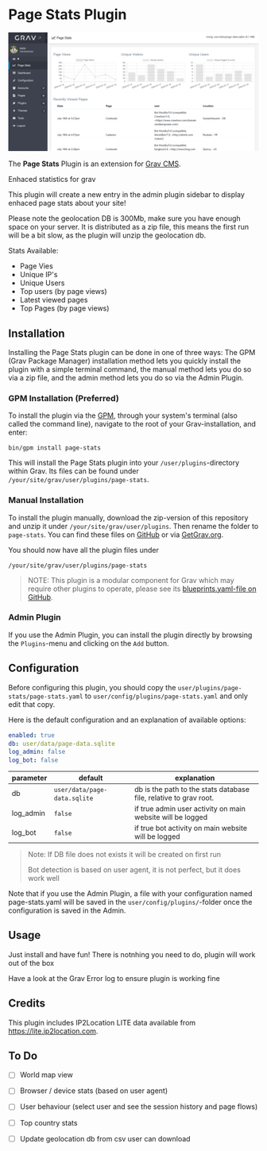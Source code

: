 # Page Stats Plugin
![](screenshot.png)

The **Page Stats** Plugin is an extension for [Grav CMS](http://github.com/getgrav/grav). 

Enhaced statistics for grav

This plugin will create a new entry in the admin plugin sidebar to display enhaced page stats about your site!

Please note the geolocation DB is 300Mb, make sure you have enough space on your server.
It is distributed as a zip file, this means the first run will be a bit slow, as the plugin will unzip the geolocation db.

Stats Available:
* Page Vies
* Unique IP's
* Unique Users
* Top users (by page views)
* Latest viewed pages
* Top Pages (by page views)


## Installation

Installing the Page Stats plugin can be done in one of three ways: The GPM (Grav Package Manager) installation method lets you quickly install the plugin with a simple terminal command, the manual method lets you do so via a zip file, and the admin method lets you do so via the Admin Plugin.

### GPM Installation (Preferred)

To install the plugin via the [GPM](http://learn.getgrav.org/advanced/grav-gpm), through your system's terminal (also called the command line), navigate to the root of your Grav-installation, and enter:

    bin/gpm install page-stats

This will install the Page Stats plugin into your `/user/plugins`-directory within Grav. Its files can be found under `/your/site/grav/user/plugins/page-stats`.

### Manual Installation

To install the plugin manually, download the zip-version of this repository and unzip it under `/your/site/grav/user/plugins`. Then rename the folder to `page-stats`. You can find these files on [GitHub](https://github.com//grav-plugin-page-stats) or via [GetGrav.org](http://getgrav.org/downloads/plugins#extras).

You should now have all the plugin files under

    /your/site/grav/user/plugins/page-stats
	
> NOTE: This plugin is a modular component for Grav which may require other plugins to operate, please see its [blueprints.yaml-file on GitHub](https://github.com//grav-plugin-page-stats/blob/master/blueprints.yaml).

### Admin Plugin

If you use the Admin Plugin, you can install the plugin directly by browsing the `Plugins`-menu and clicking on the `Add` button.

## Configuration

Before configuring this plugin, you should copy the `user/plugins/page-stats/page-stats.yaml` to `user/config/plugins/page-stats.yaml` and only edit that copy.

Here is the default configuration and an explanation of available options:

```yaml
enabled: true
db: user/data/page-data.sqlite
log_admin: false
log_bot: false
```

| parameter | default | explanation |
| --------- | ------- | ----------- |
| db | ```user/data/page-data.sqlite``` | db is the path to the stats database file, relative to grav root. |
| log_admin | ```false``` | if true admin user activity on main website will be logged |
| log_bot   | ```false``` | if true bot activity on main website will be logged |

> Note:
> If DB file does not exists it will be created on first run
>
> Bot detection is based on user agent, it is not perfect, but it does work well

Note that if you use the Admin Plugin, a file with your configuration named page-stats.yaml will be saved in the `user/config/plugins/`-folder once the configuration is saved in the Admin.

## Usage

Just install and have fun!
There is notnhing you need to do, plugin will work out of the box

Have a look at the Grav Error log to ensure plugin is working fine

## Credits

This plugin includes IP2Location LITE data available from <a href="https://lite.ip2location.com">https://lite.ip2location.com</a>.

## To Do

- [ ] World map view
- [ ] Browser / device stats (based on user agent)
- [ ] User behaviour (select user and see the session history and page flows)
- [ ] Top country stats
- [ ] Update geolocation db from csv user can download
  

